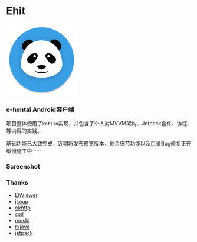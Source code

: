 # Ehit

![ICON](./app/src/main/res/mipmap-xxxhdpi/ic_launcher_round.png)


### e-hentai Android客户端

项目整体使用了`kotlin`实现，并包含了个人对MVVM架构、Jetpack套件、协程等内容的实践。


基础功能已大致完成，近期将发布预览版本，剩余细节功能以及巨量Bug修复正在缓慢施工中······

### Screenshot

### Thanks
- [EhViewer](https://github.com/seven332/EhViewer)
- [jsoup](https://jsoup.org/)
- [okhttp](https://square.github.io/okhttp/)
- [coil](https://github.com/coil-kt/coil)
- [moshi](https://github.com/square/moshi)
- [rxjava](https://github.com/ReactiveX/RxJava)
- [jetpack](https://developer.android.com/jetpack)
